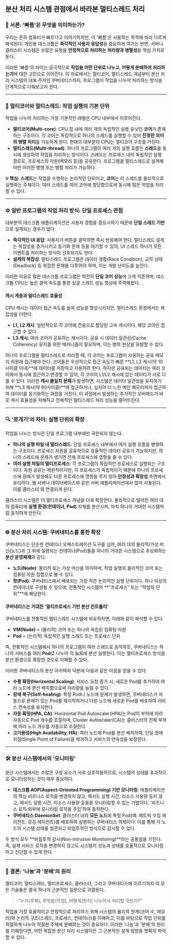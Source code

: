
## 분산 처리 시스템 관점에서 바라본 멀티스레드 처리

### 📌 서론: '빠름'은 무엇을 의미하는가?

우리는 흔히 컴퓨터가 빠르다고 이야기하지만, 이 '빠름'은 사용하는 목적에 따라 다르게 해석된다. 개인용 데스크톱은 **즉각적인 사용자 응답성**을 중요하게 여기는 반면, 서버나 클러스터 시스템은 수많은 요청을 **안정적으로 처리하는 처리량과 병렬성**을 핵심 가치로 둔다.

이러한 '빠름'의 차이는 궁극적으로 **작업을 어떤 단위로 나누고, 어떻게 분배하여 처리하는가**에 대한 고민으로 이어진다. 이 자료에서는 멀티코어, 멀티스레드 개념부터 분산 처리 시스템의 대표 주자인 쿠버네티스까지, 프로그램이 작업을 나누어 처리하는 방식을 단계적으로 다뤄보고자 한다.

---

### 🧠 멀티코어와 멀티스레드: 작업 실행의 기본 단위

작업을 나누어 처리하는 가장 기본적인 레벨은 CPU 내부에서 이루어진다.

* **멀티코어(Multi-core)**: CPU 칩 내에 여러 개의 독립적인 실행 유닛인 **코어**가 존재하는 구조이다. 각 코어는 독립적으로 하나의 스레드를 실행할 수 있어 **진정한 의미의 병렬 처리**를 가능하게 한다. 현대의 대부분의 CPU는 멀티코어 구조를 가진다.
* **멀티스레드(Multi-thread)**: 하나의 프로그램이 여러 개의 실행 흐름인 **스레드**를 동시에 생성하여 작업을 처리하는 방식이다. 스레드는 프로세스 내의 독립적인 실행 경로로, 프로세스의 자원(메모리 등)을 공유한다. 프로그램을 멀티스레드로 설계해야만 이러한 병행 또는 병렬 처리가 가능하다.

**💡 핵심:** **스레드**는 작업을 수행하는 논리적인 단위이고, **코어**는 이 스레드를 물리적으로 실행하는 주체이다. 여러 스레드를 여러 코어에 할당함으로써 동시에 많은 작업을 처리할 수 있다.

---

### ⚙️ 일반 프로그램의 작업 처리 방식: 단일 프로세스 관점

대부분의 데스크톱 애플리케이션은 사용자 경험을 중요시하기 때문에 **단일 스레드 기반**으로 설계되는 경우가 많다.

* **즉각적인 UI 응답**: 사용자가 버튼을 클릭하면 즉시 반응해야 한다. 멀티스레드 설계는 복잡성을 증가시키고 동기화 문제 등을 야기할 수 있어, UI 스레드 하나가 모든 이벤트를 처리하는 방식이 선호되기도 한다.
* **설계의 복잡성**: 멀티스레드 프로그램은 데이터 경합(Race Condition), 교착 상태(Deadlock) 등 복잡한 문제를 다루어야 하며, 이는 개발 난이도를 높인다.

이러한 이유로 많은 데스크톱 프로그램은 여전히 **단일 코어 성능**에 크게 의존하며, 데스크톱 CPU는 높은 클럭 속도를 통한 싱글 스레드 성능 향상에 주력해왔다.

#### 캐시 계층과 멀티스레드 효율성

CPU 캐시는 데이터 접근 속도를 높여 성능을 향상시키지만, 멀티스레드 환경에서는 복잡성을 더한다.

* **L1, L2 캐시**: 일반적으로 각 코어에 전용으로 할당된 고속 캐시이다. 해당 코어만 접근할 수 있다.
* **L3 캐시**: 여러 코어가 공유하는 캐시이다. 공유 시 데이터 일관성(Cache Coherency) 유지를 위한 메커니즘이 필요하며, 이는 병목 현상을 유발할 수 있다.

하나의 프로그램을 멀티스레드로 처리할 때, 각 코어는 프로그램이 사용하는 공유 메모리 자원에 접근해야 한다. 코어들은 우선적으로 접근 속도가 빠른 **L1, L2 캐시(약 10사이클 이내)**에 데이터를 저장하고 사용하려 한다. 하지만 공유되는 데이터는 여러 코어에서 동시에 접근하고 변경할 수 있어, 각 코어의 L1/L2 캐시에 있는 데이터가 서로 다를 수 있다. 이러한 **캐시 불일치 문제**가 발생하면, 시스템은 데이터 일관성을 유지하기 위해 **L3 캐시(약 60사이클)**에 접근하거나, 심지어 더 느린 메인 메모리까지 접근하여 데이터를 동기화하는 과정을 거친다. 이 과정에서 발생하는 추가적인 오버헤드가 바로 캐시 효율성을 저해하고 전체적인 멀티스레드 처리 성능을 떨어뜨린다.

---

### 🔍 '쪼개기'의 차이: 실행 단위의 확장

작업을 나누는 방식은 단일 프로그램 내부에만 국한되지 않는다.

* **하나의 실행 파일 내 멀티스레드**: 단일 프로세스 내부에서 여러 실행 흐름을 병행하는 구조이다. 프로세스 자원을 공유하므로 효율적인 데이터 공유가 가능하지만, 하나의 스레드에 문제가 생기면 전체 프로세스에 영향을 줄 수 있다.
* **여러 실행 파일의 멀티프로세스**: 각 프로그램이 독립적인 프로세스로 실행되는 구조이다. 자원 공유는 제한적이지만, 각 프로세스가 독립적이기 때문에 하나의 프로세스에 장애가 발생해도 다른 프로세스에 영향을 주지 않아 **안정성과 확장성** 측면에서 유리하다. 웹 서버나 데이터베이스와 같은 서버 애플리케이션에서 많이 사용된다. 이를 클러스터 외 연결되게 된다. 

클러스터 시스템은 이 멀티프로세스 개념을 더욱 확장한다. 물리적으로 떨어진 여러 대의 컴퓨터에 **실행 환경(컨테이너, Pod)** 자체를 분산시켜, 마치 하나의 거대한 시스템처럼 동작하게 만든다.

---

### 🌐 분산 처리 시스템: 쿠버네티스를 통한 확장

쿠버네티스는 단순한 컨테이너 오케스트레이션 도구를 넘어, 여러 대의 물리적/가상 머신(노드)과 그 위에 실행되는 컨테이너(Pod)들을 하나의 거대한 시스템으로 추상화하는 **분산 운영체제**와 같다.

* **노드(Node)**: 물리적 또는 가상 머신을 의미하며, 작업 실행의 물리적인 코어 또는 컴퓨팅 자원 집합으로 볼 수 있다.
* **팟(Pod)**: 쿠버네티스에서 배포되는 가장 작은 논리적인 실행 단위이다. 하나 이상의 컨테이너로 구성될 수 있으며, 전통적인 시스템의 **"프로세스" 또는 "작업의 단위"**에 해당한다.

#### 쿠버네티스는 거대한 '멀티프로세스 기반 분산 컨트롤러'

쿠버네티스를 전통적인 멀티스레드 시스템에 비유하자면, 아래와 같이 해석할 수 있다.

* **VM(Node)** = (물리적) 코어 또는 하나의 독립된 컴퓨팅 자원
* **Pod** = (논리적) 독립적인 실행 스레드 또는 프로세스 단위

즉, 전통적인 시스템에서 하나의 프로그램이 여러 스레드로 동작하듯, 쿠버네티스는 하나의 서비스를 여러 **Pod**로 나누어 각 **노드**에 분산 실행한다. 이는 멀티프로세스 방식을 분산 환경으로 확장한 것으로 이해할 수 있다.

이러한 쿠버네티스의 분산 아키텍처 덕분에 다음과 같은 이점을 얻을 수 있다.

* **수평 확장(Horizontal Scaling)**: 서비스 요청 증가 시, 새로운 Pod를 추가하여 여러 노드에 분산 배치함으로써 처리량을 늘릴 수 있다.
* **장애 복구(Self-healing)**: 특정 Pod나 노드에 문제가 발생하면, 쿠버네티스가 자동으로 문제가 있는 Pod를 재시작하거나 다른 노드에 새로운 Pod를 배포하여 서비스 연속성을 유지한다.
* **자동 확장(HPA, CA)**: Horizontal Pod Autoscaler(HPA)는 Pod의 부하에 따라 자동으로 Pod 개수를 조절하며, Cluster Autoscaler(CA)는 클러스터의 전체 부하에 따라 노드 개수를 자동으로 조절한다.
* **고가용성(High Availability, HA)**: 여러 노드에 Pod를 분산 배치하여, 단일 장애 지점(Single Point of Failure)을 제거하고 서비스의 연속성을 보장한다.

---

### 🛠️ 분산 시스템에서의 '모니터링'

분산 시스템에서는 수많은 구성 요소가 서로 상호작용하므로, 시스템의 상태를 효과적으로 모니터링하는 것이 매우 중요하다.

* **데스크톱 AOP(Aspect-Oriented Programming) 기반 모니터링**: 애플리케이션의 핵심 비즈니스 로직을 변경하지 않고, 메서드 실행 시간, 리소스 사용량 등지 않고, 메서드 실행 시간, 리소스 사용량 등을을 모니터링할 수 있는 기법이다. '비즈니스 로직 외부에 모니터링 로직을 주입'하여 동작한다.
* **쿠버네티스 DaemonSet**: 클러스터 내의 **모든 노드**에 특정 Pod(예: 메트릭 수집 에이전트, 로깅 에이전트)를 배포하여 실행하는 쿠버네티스 객체이다. 이를 통해 각 노드의 시스템 상태를 일관되고 비침투적인 방식으로 감시할 수 있다.

두 방식 모두 **비침투적 감시(Non-intrusive Monitoring)**라는 공통점을 가진다. 즉, 실제 서비스 로직을 변경하지 않고도 시스템의 성능과 상태를 효율적으로 모니터링하고 진단할 수 있게 한다.

---

### 🧾 결론: '나눔'과 '분배'의 원리

멀티코어, 멀티스레드, 멀티프로세스, 클러스터, 그리고 쿠버네티스에 이르기까지 이 모든 기술들은 결국 하나의 근본적인 질문으로 귀결된다.

> "누가(주체), 무엇을(작업), 어떻게(방식) 나누어서 처리할 것인가?"

작업을 가장 효율적이고 안정적으로 처리하기 위해 시스템의 물리적 한계(코어 수, 메모리)와 논리적 구조(스레드, 프로세스, 컨테이너)를 이해하고, 이를 바탕으로 작업 단위를 적절하게 나누어 적절한 주체에 분배하는 것이 중요하다. 이러한 '나눔'과 '분배'의 원리를 이해한다면, 어떤 복잡한 분산 처리 시스템이든 그 근본적인 설계 방향을 명확히 파악할 수 있다.
